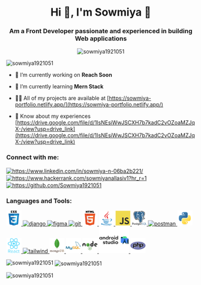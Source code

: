 


<h1 align="center">Hi 👋, I'm Sowmiya 🌸</h1>
<h3 align="center">Am a Front Developer passionate and experienced in building Web applications</h3>


<p align="center"> <img src="https://media.tenor.com/S59bPkT0pqcAAAAC/programming.gif" alt="sowmiya1921051" /> </p>

<p align="left"> <img src="https://komarev.com/ghpvc/?username=sowmiya1921051&label=Profile%20views&color=0e75b6&style=flat" alt="sowmiya1921051" /> </p>

- 🔭 I’m currently working on **Reach Soon**

- 🌱 I’m currently learning **Mern Stack**

- 👨‍💻 All of my projects are available at [https://sowmiya-portfolio.netlify.app/](https://sowmiya-portfolio.netlify.app/)

- 📄 Know about my experiences [https://drive.google.com/file/d/1IsNEsiWwJSCXH7b7kadC2vOZoaMZJqX-/view?usp=drive_link](https://drive.google.com/file/d/1IsNEsiWwJSCXH7b7kadC2vOZoaMZJqX-/view?usp=drive_link)


<h3 align="left">Connect with me:</h3>
<p align="left">
<a href="https://www.linkedin.com/in/sowmiya-n-06ba2b221/" target="blank"><img align="center" src="https://raw.githubusercontent.com/rahuldkjain/github-profile-readme-generator/master/src/images/icons/Social/linked-in-alt.svg" alt="https://www.linkedin.com/in/sowmiya-n-06ba2b221/" height="30" width="40" /></a>
<a href="https://www.hackerrank.com/sowmiyanallasiv1?hr_r=1" target="blank"><img align="center" src="https://raw.githubusercontent.com/rahuldkjain/github-profile-readme-generator/master/src/images/icons/Social/hackerrank.svg" alt="https://www.hackerrank.com/sowmiyanallasiv1?hr_r=1" height="30" width="40" /></a>
<a href="https://github.com/Sowmiya1921051" target="blank"><img align="center" src="https://raw.githubusercontent.com/rahuldkjain/github-profile-readme-generator/master/src/images/icons/Social/github.svg" alt="https://github.com/Sowmiya1921051" height="30" width="40" /></a>
</p>

<h3 align="left">Languages and Tools:</h3>
<p align="left"> <a href="https://www.w3schools.com/css/" target="_blank" rel="noreferrer"> <img src="https://raw.githubusercontent.com/devicons/devicon/master/icons/css3/css3-original-wordmark.svg" alt="css3" width="40" height="40"/> </a> <a href="https://www.djangoproject.com/" target="_blank" rel="noreferrer"> <img src="https://cdn.worldvectorlogo.com/logos/django.svg" alt="django" width="40" height="40"/> </a> <a href="https://www.figma.com/" target="_blank" rel="noreferrer"> <img src="https://www.vectorlogo.zone/logos/figma/figma-icon.svg" alt="figma" width="40" height="40"/> </a> <a href="https://git-scm.com/" target="_blank" rel="noreferrer"> <img src="https://www.vectorlogo.zone/logos/git-scm/git-scm-icon.svg" alt="git" width="40" height="40"/> </a> <a href="https://www.w3.org/html/" target="_blank" rel="noreferrer"> <img src="https://raw.githubusercontent.com/devicons/devicon/master/icons/html5/html5-original-wordmark.svg" alt="html5" width="40" height="40"/> </a> <a href="https://www.java.com" target="_blank" rel="noreferrer"> <img src="https://raw.githubusercontent.com/devicons/devicon/master/icons/java/java-original.svg" alt="java" width="40" height="40"/> </a> <a href="https://developer.mozilla.org/en-US/docs/Web/JavaScript" target="_blank" rel="noreferrer"> <img src="https://raw.githubusercontent.com/devicons/devicon/master/icons/javascript/javascript-original.svg" alt="javascript" width="40" height="40"/> </a> <a href="https://www.postgresql.org" target="_blank" rel="noreferrer"> <img src="https://raw.githubusercontent.com/devicons/devicon/master/icons/postgresql/postgresql-original-wordmark.svg" alt="postgresql" width="40" height="40"/> </a> <a href="https://postman.com" target="_blank" rel="noreferrer"> <img src="https://www.vectorlogo.zone/logos/getpostman/getpostman-icon.svg" alt="postman" width="40" height="40"/> </a> <a href="https://www.python.org" target="_blank" rel="noreferrer"> <img src="https://raw.githubusercontent.com/devicons/devicon/master/icons/python/python-original.svg" alt="python" width="40" height="40"/> </a> <a href="https://reactjs.org/" target="_blank" rel="noreferrer"> <img src="https://raw.githubusercontent.com/devicons/devicon/master/icons/react/react-original-wordmark.svg" alt="react" width="40" height="40"/> </a> <a href="https://tailwindcss.com/" target="_blank" rel="noreferrer"> <img src="https://www.vectorlogo.zone/logos/tailwindcss/tailwindcss-icon.svg" alt="tailwind" width="40" height="40"/> </a> <a href="https://www.mongodb.com/" target="_blank" rel="noreferrer"> <img src="https://raw.githubusercontent.com/devicons/devicon/master/icons/mongodb/mongodb-original-wordmark.svg" alt="mongodb" width="40" height="40"/> </a> <a href="https://www.mysql.com/" target="_blank" rel="noreferrer"> <img src="https://raw.githubusercontent.com/devicons/devicon/master/icons/mysql/mysql-original-wordmark.svg" alt="mysql" width="40" height="40"/> </a> <a href="https://nodejs.org" target="_blank" rel="noreferrer"> <img src="https://raw.githubusercontent.com/devicons/devicon/master/icons/nodejs/nodejs-original-wordmark.svg" alt="nodejs" width="40" height="40"/> </a> 
<a href="https://developer.android.com/studio" target="_blank" rel="noreferrer"> 
  <img src="https://raw.githubusercontent.com/devicons/devicon/master/icons/androidstudio/androidstudio-original-wordmark.svg" alt="android studio" width="80" height="70"/> 
</a>
<a href="https://www.php.net" target="_blank" rel="noreferrer"> 
  <img src="https://raw.githubusercontent.com/devicons/devicon/master/icons/php/php-original.svg" alt="php" width="40" height="40"/> 
</a>


</p>

<p><img align="left" src="https://github-readme-stats.vercel.app/api/top-langs?username=sowmiya1921051&show_icons=true&locale=en&layout=compact" alt="sowmiya1921051" /></p>

<p>&nbsp;<img align="center" src="https://github-readme-stats.vercel.app/api?username=sowmiya1921051&show_icons=true&locale=en" alt="sowmiya1921051" /></p>

<p><img align="center" src="https://github-readme-streak-stats.herokuapp.com/?user=sowmiya1921051&" alt="sowmiya1921051" /></p>
